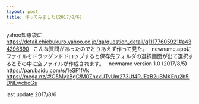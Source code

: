 ```yaml
---
layout: post
title: 作ってみました(2017/8/6)
---
```


yahoo知恵袋に
<https://detail.chiebukuro.yahoo.co.jp/qa/question_detail/q11177605921#a434296690>  
こんな質問があったのでとりあえず作って見た。  
newname.appにファイルをドラッグンドドロップすると保存先フォルダの選択画面が出て選択するとその中に空ファイルが作成されます。  
newname version 1.0 (2017/8/5)  
<https://pan.baidu.com/s/1eSF1fVk>
<https://mega.nz/#!O5MykBgC!M0ZnxxUTvUm273Uf4RJEzB2uBMKEru2b5iDNEwcboGs>



last update:2017/8/6
